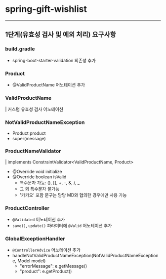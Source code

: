 # spring-gift-wishlist
---
## 1단계(유효성 검사 및 예외 처리) 요구사항
### build.gradle
- spring-boot-starter-validation 의존성 추가
### Product
- @ValidProductName 어노테이션 추가
### ValidProductName
| 커스텀 유효성 검사 어노테이션
### NotValidProductNameException
- Product product
- super(message)
### ProductNameValidator 
| implements ConstraintValidator<ValidProductName, Product>
- @Override void initialize
- @Override boolean isValid
  - 특수문자 가능: (), [], +, -, &, /, _
  - 그 외 특수문자 불가능
  - '카카오' 포함 문구는 담당 MD와 협의한 경우에만 사용 가능
### ProductController
- `@Validated` 어노테이션 추가
- `save()`, `update()` 파라미터에 `@Valid` 어노테이션 추가
### GlobalExceptionHandler
- `@ControllerAdvice` 어노테이션 추가
- handleNotValidProductNameException(NotValidProductNameException e, Model model)
  - "errorMessage": e.getMessage()
  - "product": e.getProduct()
